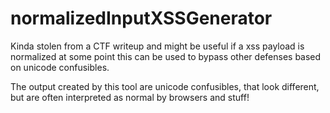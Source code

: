 # normalizedInputXSSGenerator

Kinda stolen from a CTF writeup and might be useful if a xss payload is normalized at some point this can be used to bypass other defenses based on unicode confusibles.

The output created by this tool are unicode confusibles, that look different, but are often interpreted as normal by browsers and stuff!
